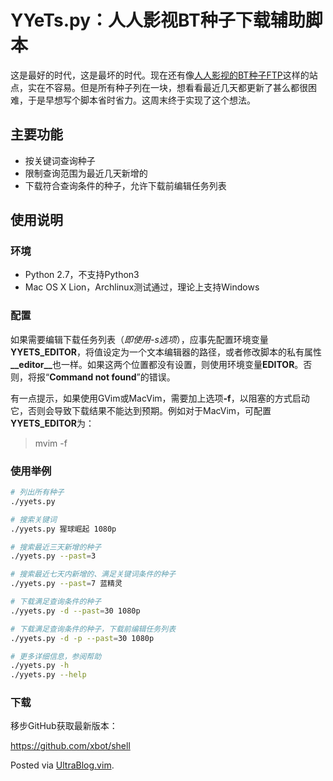 # YYeTs.py：人人影视BT种子下载辅助脚本

<p>这是最好的时代，这是最坏的时代。现在还有像<a href="ftp://zhongzi.yyets.net">人人影视的BT种子FTP</a>这样的站点，实在不容易。但是所有种子列在一块，想看看最近几天都更新了甚么都很困难，于是早想写个脚本省时省力。这周末终于实现了这个想法。</p>

<h2>主要功能</h2>

<ul>
<li>按关键词查询种子</li>
<li>限制查询范围为最近几天新增的</li>
<li>下载符合查询条件的种子，允许下载前编辑任务列表</li>
</ul>

<h2>使用说明</h2>

<h3>环境</h3>

<ul>
<li>Python 2.7，不支持Python3</li>
<li>Mac OS X Lion，Archlinux测试通过，理论上支持Windows</li>
</ul>

<h3>配置</h3>

<p>如果需要编辑下载任务列表（<em>即使用-s选项</em>），应事先配置环境变量<strong>YYETS_EDITOR</strong>，将值设定为一个文本编辑器的路径，或者修改脚本的私有属性<strong>__editor__</strong>也一样。如果这两个位置都没有设置，则使用环境变量<strong>EDITOR</strong>。否则，将报“<strong>Command not found</strong>”的错误。</p>

<p>有一点提示，如果使用GVim或MacVim，需要加上选项<strong>-f</strong>，以阻塞的方式启动它，否则会导致下载结果不能达到预期。例如对于MacVim，可配置<strong>YYETS_EDITOR</strong>为：</p>

<blockquote>
  <p>mvim -f</p>
</blockquote>

<h3>使用举例</h3>

```bash
# 列出所有种子
./yyets.py

# 搜索关键词
./yyets.py 猩球崛起 1080p

# 搜索最近三天新增的种子
./yyets.py --past=3

# 搜索最近七天内新增的、满足关键词条件的种子
./yyets.py --past=7 蓝精灵

# 下载满足查询条件的种子
./yyets.py -d --past=30 1080p

# 下载满足查询条件的种子，下载前编辑任务列表
./yyets.py -d -p --past=30 1080p

# 更多详细信息，参阅帮助
./yyets.py -h
./yyets.py --help
```

<h3>下载</h3>

<p>移步GitHub获取最新版本：</p>

<p><a href="https://github.com/xbot/shell">https://github.com/xbot/shell</a></p>

<p>Posted via <a href="http://0x3f.org/?p=1894">UltraBlog.vim</a>.</p>

